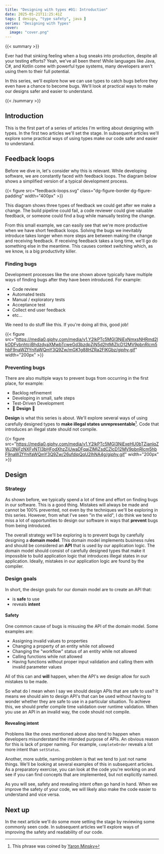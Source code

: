 ```yaml
---
title: "Designing with types #01: Introduction"
date: 2025-05-21T11:25:41Z
tags: [ design, "type safety", java ]
series: "Designing with Types"
cover:
  image: "cover.png"
---
```


{{< summary >}}

Ever had that sinking feeling when a bug sneaks into production, despite all your testing efforts? Yeah, we've all been
there! While languages like Java, C#, and Kotlin come with powerful type systems, many developers aren't using them to
their full potential.

In this series, we'll explore how we can use types to catch bugs before they even have a chance to become bugs. We'll
look at practical ways to make our designs safer and easier to understand.

{{< /summary >}}

<!--more-->

## Introduction

This is the first part of a series of articles I'm writing about designing with types. In the first two articles we'll
set the stage. In subsequent articles we'll explore some practical ways of using types make our code safer and easier to
understand.

## Feedback loops

Before we dive in, let's consider why this is relevant. While developing software, we are constantly faced with feedback
loops. The diagram below shows a simplified version of a typical development process.

{{< figure src="feedback-loops.svg" class="dg-figure-border dg-figure-padding" width="400px" >}}

This diagram shows three types of feedback we could get after we make a change. The build pipeline could fail, a code
reviewer could give valuable feedback, or someone could find a bug while manually testing the change.

From this small example, we can easily see that we're more productive when we have short feedback loops. Solving the
bugs we inevitably introduce takes longer when more steps are between making the change and receiving feedback. If
receiving feedback takes a long time, we'll go do something else in the meantime. This causes context switching which,
as we know, is a big productivity killer.

### Finding bugs

Development processes like the one shown above typically have multiple ways of finding bugs after they have been
introduced. For example:

- Code review
- Automated tests
- Manual / exploratory tests
- Acceptance test
- Collect end user feedback
- etc...

We need to do stuff like this. If you're doing all this, good job!

{{< figure
src="https://media0.giphy.com/media/v1.Y2lkPTc5MGI3NjExNmxsNHRmd2lkODFvbnhtcjBhdzdyaXMwbTcweGd3bzdpZjN5d2htMiZlcD12MV9pbnRlcm5hbF9naWZfYnlfaWQmY3Q9Zw/mGK1g88HZRa2FlKGbz/giphy.gif"
width="200px" >}}

### Preventing bugs

There are also multiple ways to prevent bugs from occurring in the first place, for example:

- Backlog refinement
- Developing in small, safe steps
- Test-Driven Development
- 🎇 **Design** 🎇

**Design** is what this series is about. We'll explore several ways of using carefully designed types to **make
illegal states unrepresentable**[^1]. Code that introduces an illegal state should not compile.

{{< figure
src="https://media0.giphy.com/media/v1.Y2lkPTc5MGI3NjExeHU0bTZianlqZWJ3NjFzNXFvNTI3bHFodXhzZjUwaDFqajZlMjZsdCZlcD12MV9pbnRlcm5hbF9naWZfYnlfaWQmY3Q9Zw/26ufdipQqU2lhNA4g/giphy.gif"
width="200px" >}}

## Design

### Strategy

As shown before, we typically spend a lot of time and effort on finding bugs in our software. This is a good thing.
Mistakes will always be made and cannot be 100% prevented, not even by the techniques we'll be exploring in this series.
However, from what I've seen "in the wild", I do think we tend to miss a lot of opportunities to design our software in
ways that **prevent** bugs from being introduced.

The overall strategy we'll be exploring is to prevent bugs by carefully designing a **domain model**. This domain model
implements business rules and should be considered an **API** that is used by our application logic. The domain model
should consist of carefully designed types that make it impossible to build application logic that introduces illegal
states in our application. Ideally, mistakes in our application logic are found by the compiler.

### Design goals

In short, the design goals for our domain model are to create an API that:

- is **safe** to use
- reveals **intent**

#### Safety

One common cause of bugs is misusing the API of the domain model. Some examples are:

- Assigning invalid values to properties
- Changing a property of an entity while not allowed
- Changing the "workflow" status of an entity while not allowed
- Calling functions while not allowed
- Having functions without proper input validation and calling them with invalid parameter values

All of this can and **will** happen, when the API's we design allow for such mistakes to be made.

So what do I mean when I say we should design APIs that are safe to use? It means we should aim to design API's that can
be used without having to wonder whether they are safe to use in a particular situation. To achieve this, we should
prefer compile time validation over runtime validation. When you use an API in an invalid way, the code should not
compile.

#### Revealing intent

Problems like the ones mentioned above also tend to happen when developers misunderstand the intended purpose of APIs.
An obvious reason for this is lack of proper naming. For example, `completeOrder` reveals a lot more intent than
`setStatus`.

Another, more subtle, naming problem is that we tend to just not name things. We'll be looking at several examples of
this in subsequent articles. As a preparatory exercise, you can look at the code you're working on and see if you can
find concepts that are implemented, but not explicitly named.

As you will see, safety and revealing intent often go hand in hand. When we improve the safety of your code, we will
likely also make the code easier to understand and vice versa.

## Next up

In the next article we'll do some more setting the stage by reviewing some commonly seen code. In subsequent articles
we'll explore ways of improving the safety and readability of our code.

[^1]: This phrase was coined by [Yaron Minsky](https://blog.janestreet.com/effective-ml-revisited/)
